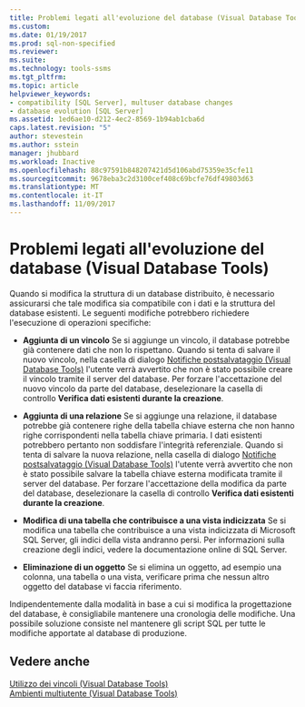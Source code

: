 ```yaml
---
title: Problemi legati all'evoluzione del database (Visual Database Tools) | Microsoft Docs
ms.custom: 
ms.date: 01/19/2017
ms.prod: sql-non-specified
ms.reviewer: 
ms.suite: 
ms.technology: tools-ssms
ms.tgt_pltfrm: 
ms.topic: article
helpviewer_keywords:
- compatibility [SQL Server], multuser database changes
- database evolution [SQL Server]
ms.assetid: 1ed6ae10-d212-4ec2-8569-1b94ab1cba6d
caps.latest.revision: "5"
author: stevestein
ms.author: sstein
manager: jhubbard
ms.workload: Inactive
ms.openlocfilehash: 88c97591b848207421d5d106abd75359e35cfe11
ms.sourcegitcommit: 9678eba3c2d3100cef408c69bcfe76df49803d63
ms.translationtype: MT
ms.contentlocale: it-IT
ms.lasthandoff: 11/09/2017
---
```

# <a name="issues-of-database-evolution-visual-database-tools"></a>Problemi legati all'evoluzione del database (Visual Database Tools)
Quando si modifica la struttura di un database distribuito, è necessario assicurarsi che tale modifica sia compatibile con i dati e la struttura del database esistenti. Le seguenti modifiche potrebbero richiedere l'esecuzione di operazioni specifiche:  
  
-   **Aggiunta di un vincolo** Se si aggiunge un vincolo, il database potrebbe già contenere dati che non lo rispettano. Quando si tenta di salvare il nuovo vincolo, nella casella di dialogo [Notifiche postsalvataggio &#40;Visual Database Tools&#41;](../../ssms/visual-db-tools/post-save-notifications-dialog-box-visual-database-tools.md) l'utente verrà avvertito che non è stato possibile creare il vincolo tramite il server del database. Per forzare l'accettazione del nuovo vincolo da parte del database, deselezionare la casella di controllo **Verifica dati esistenti durante la creazione**.  
  
-   **Aggiunta di una relazione** Se si aggiunge una relazione, il database potrebbe già contenere righe della tabella chiave esterna che non hanno righe corrispondenti nella tabella chiave primaria. I dati esistenti potrebbero pertanto non soddisfare l'integrità referenziale. Quando si tenta di salvare la nuova relazione, nella casella di dialogo [Notifiche postsalvataggio &#40;Visual Database Tools&#41;](../../ssms/visual-db-tools/post-save-notifications-dialog-box-visual-database-tools.md) l'utente verrà avvertito che non è stato possibile salvare la tabella chiave esterna modificata tramite il server del database. Per forzare l'accettazione della modifica da parte del database, deselezionare la casella di controllo **Verifica dati esistenti durante la creazione**.  
  
-   **Modifica di una tabella che contribuisce a una vista indicizzata** Se si modifica una tabella che contribuisce a una vista indicizzata di Microsoft SQL Server, gli indici della vista andranno persi. Per informazioni sulla creazione degli indici, vedere la documentazione online di SQL Server.  
  
-   **Eliminazione di un oggetto** Se si elimina un oggetto, ad esempio una colonna, una tabella o una vista, verificare prima che nessun altro oggetto del database vi faccia riferimento.  
  
Indipendentemente dalla modalità in base a cui si modifica la progettazione del database, è consigliabile mantenere una cronologia delle modifiche. Una possibile soluzione consiste nel mantenere gli script SQL per tutte le modifiche apportate al database di produzione.  
  
## <a name="see-also"></a>Vedere anche  
[Utilizzo dei vincoli (Visual Database Tools)](http://msdn.microsoft.com/en-us/637098af-2567-48f8-90f4-b41df059833e)  
[Ambienti multiutente &#40;Visual Database Tools&#41;](../../ssms/visual-db-tools/multiuser-environments-visual-database-tools.md)  
  
